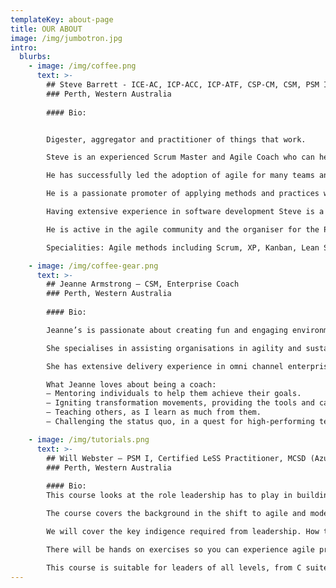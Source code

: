 ```yaml
---
templateKey: about-page
title: OUR ABOUT
image: /img/jumbotron.jpg
intro:
  blurbs:
    - image: /img/coffee.png
      text: >-
        ## Steve Barrett - ICE-AC, ICP-ACC, ICP-ATF, CSP-CM, CSM, PSM I, PSPO I, CLP
        ### Perth, Western Australia 
        
        #### Bio:


        Digester, aggregator and practitioner of things that work.

        Steve is an experienced Scrum Master and Agile Coach who can help organisations and teams embrace agility and create the right environment to support their journey towards high performance.

        He has successfully led the adoption of agile for many teams and works at the strategic level to support agile transformations within organisations.

        He is a passionate promoter of applying methods and practices with the right mindset that maximise the successful delivery of valuable product/business outcomes. He embraces servant leadership and leads by example when helping teams to develop their collaboration muscle and navigate their way through conflict and decision-making.

        Having extensive experience in software development Steve is a promoter of strong technical practices that provide the right foundational support for iterative development and continuous delivery.

        He is active in the agile community and the organiser for the Perth Scrum Master Guild and he regularly facilitates/presents at local agile community meet-ups.

        Specialities: Agile methods including Scrum, XP, Kanban, Lean Startup, Large Scaled Scrum (LeSS), Agile Coach / Facilitator / Teacher / Mentor for teams and organisations.

    - image: /img/coffee-gear.png
      text: >-
        ## Jeanne Armstrong – CSM, Enterprise Coach
        ### Perth, Western Australia 
        
        #### Bio:

        Jeanne’s is passionate about creating fun and engaging environments and nurturing and building high-performing teams.

        She specialises in assisting organisations in agility and sustainable scale across their enterprise.

        She has extensive delivery experience in omni channel enterprise systems, delivering financial solutions on mobile, tablet, web, call center and branch.

        What Jeanne loves about being a coach:
        – Mentoring individuals to help them achieve their goals.
        – Igniting transformation movements, providing the tools and capabilities needed for change.
        – Teaching others, as I learn as much from them.
        – Challenging the status quo, in a quest for high-performing teams and organisations.

    - image: /img/tutorials.png
      text: >-
        ## Will Webster – PSM I, Certified LeSS Practitioner, MCSD (Azure, Web Services, JS)
        ### Perth, Western Australia 
        
        #### Bio:
        This course looks at the role leadership has to play in building resilient agile organisations.

        The course covers the background in the shift to agile and modern ways of working and will give you a clearer understanding around management practises both past and present.

        We will cover the key indigence required from leadership. How to effectively empower, create learning organisations and a safe place for experimentation and collaboration.

        There will be hands on exercises so you can experience agile processes and techniques first hand, which will enable you to better understand the core processes that help organisations solve complex problems and become adaptive.

        This course is suitable for leaders of all levels, from C suite to aspiring leaders and people managers.
---
```


